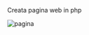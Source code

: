Creata pagina web  in php 

![pagina](https://github.com/Michele97/Resturant-page/assets/18013773/9723e642-11d9-4318-97da-c6e5e1ad0ba9)
